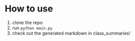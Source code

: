 # How to use
1. clone the repo
1. run `python main.py`
1. check out the generated markdown in class_summaries!
